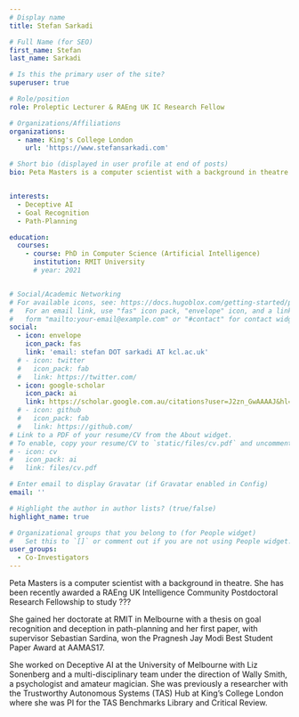 ```yaml
---
# Display name
title: Stefan Sarkadi

# Full Name (for SEO)
first_name: Stefan
last_name: Sarkadi

# Is this the primary user of the site?
superuser: true

# Role/position
role: Proleptic Lecturer & RAEng UK IC Research Fellow

# Organizations/Affiliations
organizations:
  - name: King's College London
    url: 'https://www.stefansarkadi.com'

# Short bio (displayed in user profile at end of posts)
bio: Peta Masters is a computer scientist with a background in theatre. She is currently a Research Fellow in the Dept. of Informatics at King's. She has been recently awarded a RAEng UK Intelligence Community Postdoctoral Research Fellowship to study ???


interests:
  - Deceptive AI
  - Goal Recognition
  - Path-Planning

education:
  courses:
    - course: PhD in Computer Science (Artificial Intelligence)
      institution: RMIT University
      # year: 2021


# Social/Academic Networking
# For available icons, see: https://docs.hugoblox.com/getting-started/page-builder/#icons
#   For an email link, use "fas" icon pack, "envelope" icon, and a link in the
#   form "mailto:your-email@example.com" or "#contact" for contact widget.
social:
  - icon: envelope
    icon_pack: fas
    link: 'email: stefan DOT sarkadi AT kcl.ac.uk'
  # - icon: twitter
  #   icon_pack: fab
  #   link: https://twitter.com/
  - icon: google-scholar
    icon_pack: ai
    link: https://scholar.google.com.au/citations?user=J2zn_GwAAAAJ&hl=en&oi=ao
  # - icon: github
  #   icon_pack: fab
  #   link: https://github.com/
# Link to a PDF of your resume/CV from the About widget.
# To enable, copy your resume/CV to `static/files/cv.pdf` and uncomment the lines below.
# - icon: cv
#   icon_pack: ai
#   link: files/cv.pdf

# Enter email to display Gravatar (if Gravatar enabled in Config)
email: ''

# Highlight the author in author lists? (true/false)
highlight_name: true

# Organizational groups that you belong to (for People widget)
#   Set this to `[]` or comment out if you are not using People widget.
user_groups:
  - Co-Investigators
---
```


Peta Masters is a computer scientist with a background in theatre. She has been recently awarded a RAEng UK Intelligence Community Postdoctoral Research Fellowship to study ???

She gained her doctorate at RMIT in Melbourne with a thesis on goal recognition and deception in path-planning and her first paper, with supervisor Sebastian Sardina, won the Pragnesh Jay Modi Best Student Paper Award at AAMAS17.

She worked on Deceptive AI at the University of Melbourne with Liz Sonenberg and a multi-disciplinary team under the direction of Wally Smith, a psychologist and amateur magician. She was previously a researcher with the Trustworthy Autonomous Systems (TAS) Hub at King’s College London where she was PI for the TAS Benchmarks Library and Critical Review.
